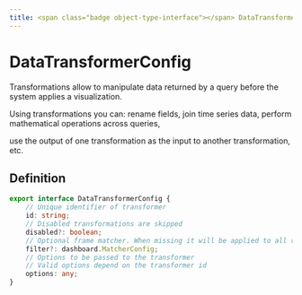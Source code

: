 ```yaml
---
title: <span class="badge object-type-interface"></span> DataTransformerConfig
---
```

# <span class="badge object-type-interface"></span> DataTransformerConfig

Transformations allow to manipulate data returned by a query before the system applies a visualization.

Using transformations you can: rename fields, join time series data, perform mathematical operations across queries,

use the output of one transformation as the input to another transformation, etc.

## Definition

```typescript
export interface DataTransformerConfig {
	// Unique identifier of transformer
	id: string;
	// Disabled transformations are skipped
	disabled?: boolean;
	// Optional frame matcher. When missing it will be applied to all results
	filter?: dashboard.MatcherConfig;
	// Options to be passed to the transformer
	// Valid options depend on the transformer id
	options: any;
}

```
